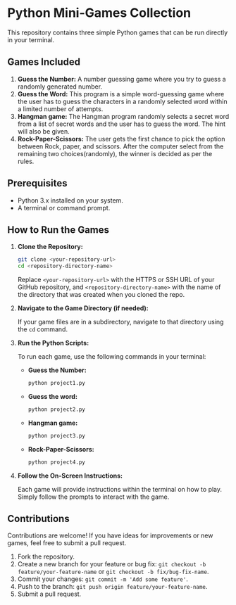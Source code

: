 # Python Mini-Games Collection

This repository contains three simple Python games that can be run directly in your terminal.

## Games Included

1.  **Guess the Number:** A number guessing game where you try to guess a randomly generated number.
2.  **Guess the Word:** This program is a simple word-guessing game where the user has to guess the characters in a randomly selected word within a limited number of attempts.
3.  **Hangman game:** The Hangman program randomly selects a secret word from a list of secret words and the user has to guess the word. The hint will also be given.
4.  **Rock-Paper-Scissors:** The user gets the first chance to pick the option between Rock, paper, and scissors. After the computer select from the remaining two choices(randomly), the winner is decided as per the rules.

## Prerequisites

* Python 3.x installed on your system.
* A terminal or command prompt.

## How to Run the Games

1.  **Clone the Repository:**

    ```bash
    git clone <your-repository-url>
    cd <repository-directory-name>
    ```

    Replace `<your-repository-url>` with the HTTPS or SSH URL of your GitHub repository, and `<repository-directory-name>` with the name of the directory that was created when you cloned the repo.

2.  **Navigate to the Game Directory (if needed):**

    If your game files are in a subdirectory, navigate to that directory using the `cd` command.

3.  **Run the Python Scripts:**

    To run each game, use the following commands in your terminal:

    * **Guess the Number:**

        ```bash
        python project1.py
        ```

    * **Guess the word:**

        ```bash
        python project2.py
        ```

    * **Hangman game:**

        ```bash
        python project3.py
        ```
        
     * **Rock-Paper-Scissors:**
 
        ```bash
        python project4.py
        ``` 
         
4.  **Follow the On-Screen Instructions:**

    Each game will provide instructions within the terminal on how to play. Simply follow the prompts to interact with the game.

## Contributions

Contributions are welcome! If you have ideas for improvements or new games, feel free to submit a pull request.

1.  Fork the repository.
2.  Create a new branch for your feature or bug fix: `git checkout -b feature/your-feature-name` or `git checkout -b fix/bug-fix-name`.
3.  Commit your changes: `git commit -m 'Add some feature'`.
4.  Push to the branch: `git push origin feature/your-feature-name`.
5.  Submit a pull request.
